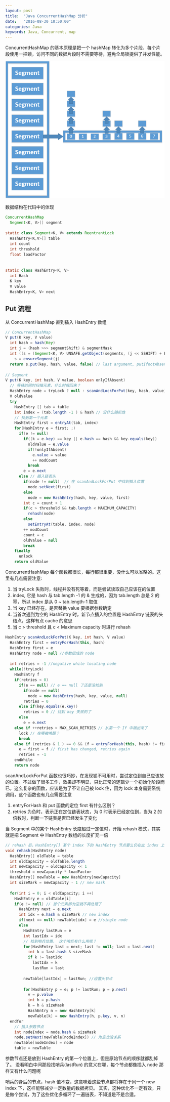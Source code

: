 ```yaml
---
layout: post
title:  "Java ConcurrentHashMap 分析"
date:   "2016-08-30 10:50:00"
categories: Java
keywords: Java, Concurrent, map
---
```


ConcurrentHashMap 的基本原理是把一个 hashMap 转化为多个片段，每个片段使用一把锁，访问不同的数据片段时不需要等待，避免全局锁提供了并发性能。

![ConcurrentHashMapConcept][1]

数据结构在代码中的体现

```java
ConcurrentHashMap
  Segment<K, V>[] segment

static class Segment<K, V> extends ReentrantLock
  HashEntry<K,V>[] table
  int count
  int threshold
  float loadFactor


static class HashEntry<K, V>
  int Hash
  K key
  V value
  HashEntry<K, V> next
```

## Put 流程

从 ConcurrentHashMap 直到插入 HashEntry 数组

```java
// ConcurrentHashMap
V put(K key, V value)
  int hash = hash(Key)
  int j = (hash >>> segmentShift) & segmentMask
  int ((s = (Segment<K, V> UNSAFE.getObject(segments, (j << SSHIFT) + BASE))))
    s = ensureSegment(j)
  return s.put(key, hash, value, false) // last argument, putIfnotAbsent

// Segment
V put(K key, int hash, V value, boolean onlyIfAbsent)
  // 等待的同时扫描元素，什么时候回来？
  HashEntry node = tryLock ? null : scanAndLockForPut(key, hash, value)
  V oldValue
  try
    HashEntry [] tab = table
    int index = (tab.length -1 ) & hash // 没什么随机性
    // 找到第一个元素
    HashEntry first = entryAt(tab, index)
    for(HashEntry e = first; ;)
      if(e != null)
        if((k = e.key) == key || e.hash == hash && key.equals(key))
          oldValue = e.value
          if(!onlyIfAbsent)
            e.value = value
            ++ modCount
          break
        e = e.next
      else // 插入链表头
        if(node != null)  // 在 scanAndLockForPut 中找到插入位置
          node.setNext(first)
        else
          node = new HashEntry(hash, key, value, first)
        int c = count + 1
        if(c > threshold && tab.length < MAXIMUM_CAPACITY)
          rehash(node)
        else
          setEntryAt(table, index, node)
        ++ modCount
        count = c
        oldValue = null
        break
    finally
      unlock
    return oldValue    
```

ConcurrentHashMap 每个函数都很长，每行都很重要，没什么可以省略的。这里有几点需要注意:

1. 当 tryLock 失败时，线程并没有死等着，而是尝试读取自己应该在的位置
2. index, 它是 hash 与 tab.length -1 的 & 生成的，因为 tab.length 总是 2 的幂，所以 index 是从 0 ~ tab.length-1 取值
3. 当 key 已经存在，是否替换 value 要根据参数确定
4. 当首次遇到为空的 HashEntry 时，新节点插入的位置是 HashEntry 链表的头结点，这样有点 cache 的意思
5. 当 c > threshold 且 c < Maximum capacity 时进行 rehash

```java
HashEntry scanAndLockForPut(K key, int hash, V value)
  HashEntry first = entryForHash(this, hash)
  HashEntry first = e
  HashEntry node = null //参数组成的 node

  int retries = -1 //negative while locating node
  while(!tryLock)
    HashEntry f
    if(retries < 0)
      if(e == null) // e == null 了还是没找到
        if(node == null)
          node = new HashEntry(hash, key, value, null)
        retries = 0
      else if(key.equals(e.key))
        retries = 0 // 找到 key 失败的了
      else
        e = e.next
    else if ++retries > MAX_SCAN_RETRIES // 从第一个 If 中跳出来了
      lock // 在哪被唤醒？
      break
    else if (retries & 1 ) == 0 && (f = entryForHash(this, hash) != first)
      e = first = f // first has changed, retries again
      retries = -1
    endWhile
    return node
```

scanAndLockForPut 函数也很巧妙，在发现锁不可用时，尝试定位到自己应该放的位置。不过做了很多工作，效果却不明显，只比正常的逻辑少一个初始化阶段而已，这么复杂的函数，应该是为了不让自己被 lock 住，因为 lock 本身需要系统调用，这个函数也有几点需要注意

1. entryForHash 和 put 函数的定位 first 有什么区别？
2. retries 为负时，表示正在定位链表状态，为 0 时表示已经定位到，当为 2 的倍数时，判断一下链表是否已经发生了变化

当 Segment 中的某个 HashEntry 长度超过一定值时，开始 rehash 模式，其实就是把 Segment 中 HashEntry 数组的长度扩充一倍

```java
// rehash 后，HashEntry[] 某个 index 下的 HashEntry 节点要么仍在此 index 上，要么移动 2^N 个位置，到 HashEntry[index+2^N] 链上
void rehash(HashEntry node)
  HashEntry[] oldTable = table
  int oldCapacity = oldTable.length
  int newCapacity = oldCapacity << 1
  threshold = newCapacity * loadFactor
  HashEntry[] newTable = new HashEntry[newCapacity]
  int sizeMark = newCapacity - 1 // new mask

  for(int i = 0; i < oldCapacity; i ++)
    HashEntry e = oldTable[i]
    if(e != null) // 首个元素即为空就不再处理了
      HashEntry next = e.next
      int idx = e.hash & sizeMark // new index
      if(next == null) newTable[idx] = e //single node
      else
        HashEntry lastRun = e
        int lastIdx = idx
        // 找到哨兵位置， 这个哨兵有什么用呢？
        for(HashEntry last = next; last != null; last = last.next)
          int k = last.hash & sizeMask
          if k != lastIdx
            lastIdx = k
            lastRun = last

        newTable[lastIdx] = lastRun; //设置头节点

        for(HashEntry p = e; p != lastRun; p = p.next)
          v = p.value
          int h = p.hash
          k = h & sizeMask
          HashEntry n = new HashEntry[k]
          newTable[k] = new HashEntry(h, p.key, v, n)
  endfor
    // 插入参数节点
    int nodeIndex = node.hash & sizeMask
    node.setNext(newTable[nodeIndex]) // 为空也没关系
    newTable[nodeIndex] = node
    table = newTable
```

参数节点还是放到 HashEntry 的第一个位置上，但是原始节点的顺序就都乱掉了。
没看明白中间那段找哨兵(lastRun) 的意义在哪，每个节点都像插入 node 那样又有什么问题呢

哨兵的身后的节点，hash 值不变，这意味着这些节点都将存在于同一个 new index 下，这样能够减少一定数量的数据拷贝。
其实，这种优化不一定有效，只是做个尝试，为了这些优化多循环了一遍链表，不知道是不是合适。

[1]: /images/posts/javaconcurrent/ConcurrentHashMap.png

